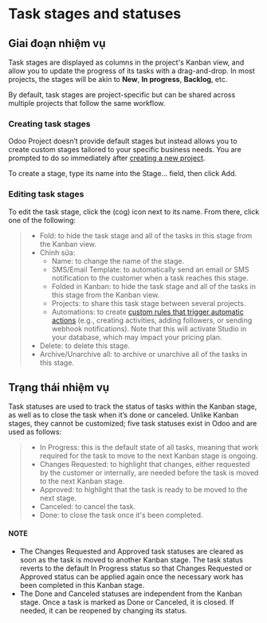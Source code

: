 # Task stages and statuses

## Giai đoạn nhiệm vụ

Task stages are displayed as columns in the project's Kanban view, and allow you to update the
progress of its tasks with a drag-and-drop. In most projects, the stages will be akin to **New**,
**In progress**, **Backlog**, etc.

By default, task stages are project-specific but can be shared across multiple projects that follow
the same workflow.

### Creating task stages

Odoo Project doesn’t provide default stages but instead allows you to create custom stages tailored
to your specific business needs. You are prompted to do so immediately after [creating a new
project](applications/services/project/project_management.md#project-management-configuration).

To create a stage, type its name into the Stage... field, then click Add.

### Editing task stages

To edit the task stage, click the <i class="fa fa-cog"></i> (cog) icon next to its name. From
there, click one of the following:

> - Fold: to hide the task stage and all of the tasks in this stage from the Kanban view.
> - Chỉnh sửa:
>   - Name: to change the name of the stage.
>   - SMS/Email Template: to automatically send an email or SMS notification to the
>     customer when a task reaches this stage.
>   - Folded in Kanban: to hide the task stage and all of the tasks in this stage from
>     the Kanban view.
>   - Projects: to share this task stage between several projects.
>   - Automations: to create [custom rules that trigger automatic actions](applications/studio/automated_actions.md) (e.g., creating activities, adding followers, or sending
>     webhook notifications). Note that this will activate Studio in your database, which may impact
>     your pricing plan.
> - Delete: to delete this stage.
> - Archive/Unarchive all: to archive or unarchive all of the tasks in this stage.

<a id="project-tasks-task-stages-statuses-statuses"></a>

## Trạng thái nhiệm vụ

Task statuses are used to track the status of tasks within the Kanban stage, as well as to close the
task when it’s done or canceled. Unlike Kanban stages, they cannot be customized; five task statuses
exist in Odoo and are used as follows:

> - In Progress: this is the default state of all tasks, meaning that work required for
>   the task to move to the next Kanban stage is ongoing.
> - Changes Requested: to highlight that changes, either requested by the customer or
>   internally, are needed before the task is moved to the next Kanban stage.
> - Approved: to highlight that the task is ready to be moved to the next stage.
> - Canceled: to cancel the task.
> - Done: to close the task once it's been completed.

#### NOTE
- The Changes Requested and Approved task statuses are cleared as soon as
  the task is moved to another Kanban stage. The task status reverts to the default In
  Progress status so that Changes Requested or Approved status can be
  applied again once the necessary work has been completed in this Kanban stage.
- The Done and Canceled statuses are independent from the Kanban stage.
  Once a task is marked as Done or Canceled, it is closed. If needed, it
  can be reopened by changing its status.
